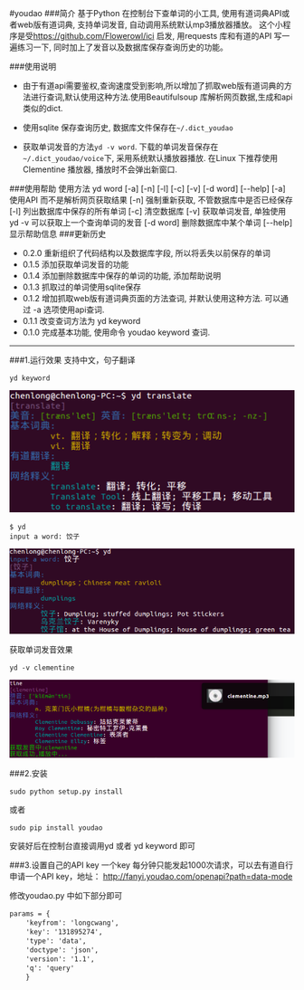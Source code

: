 #youdao
###简介
基于Python 在控制台下查单词的小工具, 使用有道词典API或者web版有道词典, 支持单词发音, 自动调用系统默认mp3播放器播放。
这个小程序是受<https://github.com/Flowerowl/ici> 启发, 用requests 库和有道的API 写一遍练习一下, 同时加上了发音以及数据库保存查询历史的功能。

###使用说明
+ 由于有道api需要鉴权,查询速度受到影响,所以增加了抓取web版有道词典的方法进行查词,默认使用这种方法.使用Beautifulsoup 库解析网页数据,生成和api类似的dict.

+ 使用sqlite 保存查询历史, 数据库文件保存在`~/.dict_youdao`

+ 获取单词发音的方法`yd -v word`. 下载的单词发音保存在`~/.dict_youdao/voice`下, 采用系统默认播放器播放. 在Linux 下推荐使用Clementine 播放器, 播放时不会弹出新窗口.



###使用帮助
    使用方法 yd word [-a] [-n] [-l] [-c] [-v] [-d word] [--help]
    [-a] 使用API 而不是解析网页获取结果
    [-n] 强制重新获取, 不管数据库中是否已经保存
    [-l] 列出数据库中保存的所有单词
    [-c] 清空数据库
    [-v] 获取单词发音, 单独使用 yd -v 可以获取上一个查询单词的发音
    [-d word] 删除数据库中某个单词
    [--help] 显示帮助信息
###更新历史
+ 0.2.0 重新组织了代码结构以及数据库字段, 所以将丢失以前保存的单词
+ 0.1.5 添加获取单词发音的功能
+ 0.1.4 添加删除数据库中保存的单词的功能, 添加帮助说明
+ 0.1.3 抓取过的单词使用sqlite保存
+ 0.1.2 增加抓取web版有道词典页面的方法查词, 并默认使用这种方法. 可以通过 -a 选项使用api查词.
+ 0.1.1 改变查词方法为 yd keyword
+ 0.1.0 完成基本功能, 使用命令 youdao keyword 查词.

---
###1.运行效果
支持中文，句子翻译
	
	yd keyword
![截图1](./pic1.png)

	$ yd
	input a word: 饺子
![截图2](./pic2.png)

获取单词发音效果
    
    yd -v clementine
![发音](./pic3.png)

###2.安装

	sudo python setup.py install
或者
	
	sudo pip install youdao		
安装好后在控制台直接调用yd 或者 yd keyword 即可

###3.设置自己的API key
一个key 每分钟只能发起1000次请求，可以去有道自行申请一个API key，地址：
<http://fanyi.youdao.com/openapi?path=data-mode>

修改youdao.py 中如下部分即可

	params = {
        'keyfrom': 'longcwang',
        'key': '131895274',
        'type': 'data',
        'doctype': 'json',
        'version': '1.1',
        'q': 'query'
	    }
